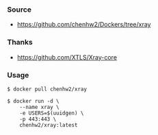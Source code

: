 ### Source

- https://github.com/chenhw2/Dockers/tree/xray

### Thanks

- https://github.com/XTLS/Xray-core

### Usage

```shell
$ docker pull chenhw2/xray

$ docker run -d \
    --name xray \
    -e USERS=$(uuidgen) \
    -p 443:443 \
    chenhw2/xray:latest
```

